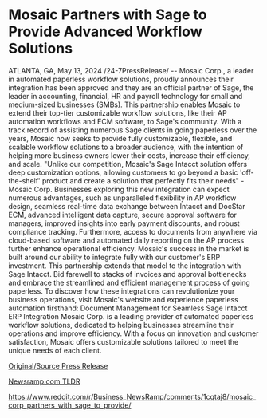 # Mosaic Partners with Sage to Provide Advanced Workflow Solutions

ATLANTA, GA, May 13, 2024 /24-7PressRelease/ -- Mosaic Corp., a leader in automated paperless workflow solutions, proudly announces their integration has been approved and they are an official partner of Sage, the leader in accounting, financial, HR and payroll technology for small and medium-sized businesses (SMBs). This partnership enables Mosaic to extend their top-tier customizable workflow solutions, like their AP automation workflows and ECM software, to Sage's community.  With a track record of assisting numerous Sage clients in going paperless over the years, Mosaic now seeks to provide fully customizable, flexible, and scalable workflow solutions to a broader audience, with the intention of helping more business owners lower their costs, increase their efficiency, and scale.  "Unlike our competition, Mosaic's Sage Intacct solution offers deep customization options, allowing customers to go beyond a basic 'off-the-shelf' product and create a solution that perfectly fits their needs" -Mosaic Corp.  Businesses exploring this new integration can expect numerous advantages, such as unparalleled flexibility in AP workflow design, seamless real-time data exchange between Intacct and DocStar ECM, advanced intelligent data capture, secure approval software for managers, improved insights into early payment discounts, and robust compliance tracking. Furthermore, access to documents from anywhere via cloud-based software and automated daily reporting on the AP process further enhance operational efficiency.  Mosaic's success in the market is built around our ability to integrate fully with our customer's ERP investment. This partnership extends that model to the integration with Sage Intacct. Bid farewell to stacks of invoices and approval bottlenecks and embrace the streamlined and efficient management process of going paperless.  To discover how these integrations can revolutionize your business operations, visit Mosaic's website and experience paperless automation firsthand: Document Management for Seamless Sage Intacct ERP Integration  Mosaic Corp. is a leading provider of automated paperless workflow solutions, dedicated to helping businesses streamline their operations and improve efficiency. With a focus on innovation and customer satisfaction, Mosaic offers customizable solutions tailored to meet the unique needs of each client. 

[Original/Source Press Release](https://www.24-7pressrelease.com/press-release/510770/mosaic-partners-with-sage-to-provide-advanced-workflow-solutions)
                    

[Newsramp.com TLDR](None) 

https://www.reddit.com/r/Business_NewsRamp/comments/1cqtaj8/mosaic_corp_partners_with_sage_to_provide/